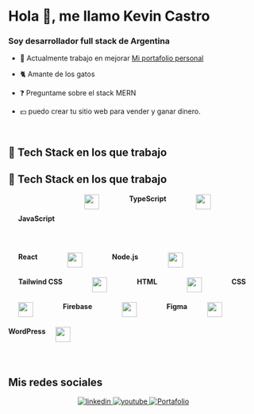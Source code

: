 # Hola 👋, me llamo Kevin Castro

### Soy desarrollador full stack de Argentina
  

- 🔭 Actualmente trabajo en mejorar [Mi portafolio personal](https://portafolio3-95zh.vercel.app/)  
  

- 🐈 Amante de los gatos
  

- ❓ Preguntame sobre el stack MERN   
  

- 💵 puedo crear tu sitio web para vender y ganar dinero.  
  

<br/>  


##  🚀 Tech Stack en los que trabajo
## 🚀 Tech Stack en los que trabajo

<div style="display: flex; flex-wrap: wrap; gap: 20px; widht: 1200px">
    <strong style="padding: 40px 20px">JavaScript</strong>
    <img style="padding: 0px 20px" src="https://cdn.jsdelivr.net/gh/devicons/devicon/icons/javascript/javascript-original.svg" height="30" />
     <strong style="padding: 0px 20px">TypeScript</strong>
    <img style="padding: 0px 20px" src="https://cdn.jsdelivr.net/gh/devicons/devicon/icons/typescript/typescript-original.svg" height="30" />
     <strong style="padding: 0px 20px">React</strong>
    <img style="padding: 0px 20px" src="https://cdn.jsdelivr.net/gh/devicons/devicon/icons/react/react-original.svg" height="30" />
     <strong style="padding: 0px 20px">Node.js</strong>
    <img style="padding: 0px 20px" src="https://cdn.jsdelivr.net/gh/devicons/devicon/icons/nodejs/nodejs-original.svg" height="30" />
     <strong style="padding: 0px 20px">Tailwind CSS</strong>
    <img style="padding: 0px 20px" src="https://www.vectorlogo.zone/logos/tailwindcss/tailwindcss-icon.svg" height="30" />
      <strong style="padding: 0px 20px">HTML</strong>
    <img style="padding: 0px 20px" src="https://cdn.jsdelivr.net/gh/devicons/devicon/icons/html5/html5-original.svg" height="30" />
     <strong style="padding: 0px 20px">CSS</strong>
    <img style="padding: 0px 20px" src="https://cdn.jsdelivr.net/gh/devicons/devicon/icons/css3/css3-original.svg" height="30" />
     <strong style="padding: 0px 20px">Firebase</strong>
    <img style="padding: 0px 20px" src="https://cdn.jsdelivr.net/gh/devicons/devicon/icons/firebase/firebase-plain.svg" height="30" />
   <strong style="padding: 0px 20px">Figma</strong>
    <img src="https://cdn.jsdelivr.net/gh/devicons/devicon/icons/figma/figma-original.svg" height="30" />
     <strong>WordPress</strong>
    <img src="https://cdn.jsdelivr.net/gh/devicons/devicon/icons/wordpress/wordpress-original.svg" height="30" />

</div>




###

<br/>  


## Mis redes sociales   
<div align="center">
<a href="https://www.linkedin.com/in/kevin-castro-b12357214/" target="_blank">
<img src=https://img.shields.io/badge/linkedin-%231E77B5.svg?&style=for-the-badge&logo=linkedin&logoColor=white alt=linkedin style="margin-bottom: 5px;" />
</a>
<a href="https://www.youtube.com/@practicandoprogramacion2022" target="_blank">
<img src=https://img.shields.io/badge/youtube-%23EE4831.svg?&style=for-the-badge&logo=youtube&logoColor=white alt=youtube style="margin-bottom: 5px;" />
</a>
<a href="https://portafolio3-95zh.vercel.app/" target="_blank">
<img src="https://img.shields.io/badge/Portafolio-%2324292e.svg?&style=for-the-badge&logo=portfolio&logoColor=white" alt="Portafolio" style="margin-bottom: 5px;" />
</a>  
</div>  
  

<br/>  
